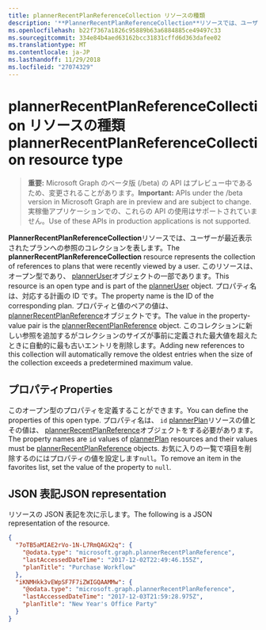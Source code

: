 ```yaml
---
title: plannerRecentPlanReferenceCollection リソースの種類
description: '**PlannerRecentPlanReferenceCollection**リソースでは、ユーザーが最近表示されたプランへの参照のコレクションを表します。 このリソースは、オープン型であり、plannerUser オブジェクトの一部であります。 プロパティ名は、対応する計画の ID です。 プロパティと値のペアの値は、plannerRecentPlanReference オブジェクトです。'
ms.openlocfilehash: b22f7367a1826c95889b63a6884885ce49497c33
ms.sourcegitcommit: 334e84b4aed63162bcc31831cffd6d363dafee02
ms.translationtype: MT
ms.contentlocale: ja-JP
ms.lasthandoff: 11/29/2018
ms.locfileid: "27074329"
---
```

# <a name="plannerrecentplanreferencecollection-resource-type"></a><span data-ttu-id="64822-106">plannerRecentPlanReferenceCollection リソースの種類</span><span class="sxs-lookup"><span data-stu-id="64822-106">plannerRecentPlanReferenceCollection resource type</span></span>

> <span data-ttu-id="64822-107">**重要:** Microsoft Graph のベータ版 (/beta) の API はプレビュー中であるため、変更されることがあります。</span><span class="sxs-lookup"><span data-stu-id="64822-107">**Important:** APIs under the /beta version in Microsoft Graph are in preview and are subject to change.</span></span> <span data-ttu-id="64822-108">実稼働アプリケーションでの、これらの API の使用はサポートされていません。</span><span class="sxs-lookup"><span data-stu-id="64822-108">Use of these APIs in production applications is not supported.</span></span>

<span data-ttu-id="64822-109">**PlannerRecentPlanReferenceCollection**リソースでは、ユーザーが最近表示されたプランへの参照のコレクションを表します。</span><span class="sxs-lookup"><span data-stu-id="64822-109">The **plannerRecentPlanReferenceCollection** resource represents the collection of references to plans that were recently viewed by a user.</span></span> <span data-ttu-id="64822-110">このリソースは、オープン型であり、 [plannerUser](planneruser.md)オブジェクトの一部であります。</span><span class="sxs-lookup"><span data-stu-id="64822-110">This resource is an open type and is part of the [plannerUser](planneruser.md) object.</span></span> <span data-ttu-id="64822-111">プロパティ名は、対応する計画の ID です。</span><span class="sxs-lookup"><span data-stu-id="64822-111">The property name is the ID of the corresponding plan.</span></span> <span data-ttu-id="64822-112">プロパティと値のペアの値は、 [plannerRecentPlanReference](plannerrecentplanreference.md)オブジェクトです。</span><span class="sxs-lookup"><span data-stu-id="64822-112">The value in the property-value pair is the [plannerRecentPlanReference](plannerrecentplanreference.md) object.</span></span>
<span data-ttu-id="64822-113">このコレクションに新しい参照を追加するがコレクションのサイズが事前に定義された最大値を超えたときに自動的に最も古いエントリを削除します。</span><span class="sxs-lookup"><span data-stu-id="64822-113">Adding new references to this collection will automatically remove the oldest entries when the size of the collection exceeds a predetermined maximum value.</span></span>


## <a name="properties"></a><span data-ttu-id="64822-114">プロパティ</span><span class="sxs-lookup"><span data-stu-id="64822-114">Properties</span></span>
<span data-ttu-id="64822-115">このオープン型のプロパティを定義することができます。</span><span class="sxs-lookup"><span data-stu-id="64822-115">You can define the properties of this open type.</span></span> <span data-ttu-id="64822-116">プロパティ名は、 `id` [plannerPlan](plannerplan.md)リソースの値とその値は、 [plannerRecentPlanReference](plannerrecentplanreference.md)オブジェクトをする必要があります。</span><span class="sxs-lookup"><span data-stu-id="64822-116">The property names are `id` values of [plannerPlan](plannerplan.md) resources and their values must be [plannerRecentPlanReference](plannerrecentplanreference.md) objects.</span></span> <span data-ttu-id="64822-117">お気に入りの一覧で項目を削除するのにはプロパティの値を設定します`null`。</span><span class="sxs-lookup"><span data-stu-id="64822-117">To remove an item in the favorites list, set the value of the property to `null`.</span></span>


## <a name="json-representation"></a><span data-ttu-id="64822-118">JSON 表記</span><span class="sxs-lookup"><span data-stu-id="64822-118">JSON representation</span></span>

<span data-ttu-id="64822-119">リソースの JSON 表記を次に示します。</span><span class="sxs-lookup"><span data-stu-id="64822-119">The following is a JSON representation of the resource.</span></span>

<!-- {
  "blockType": "resource",
  "optionalProperties": [

  ],
  "@odata.type": "microsoft.graph.plannerRecentPlanReferenceCollection"
}-->

```json
{
  "7oTB5aMIAE2rVo-1N-L7RmQAGX2q": {
    "@odata.type": "microsoft.graph.plannerRecentPlanReference",
    "lastAccessedDateTime": "2017-12-02T22:49:46.155Z",
    "planTitle": "Purchase Workflow"
  },
  "iKNMHkk3vEWpSF7F7iZWIGQAAMMw": {
    "@odata.type": "microsoft.graph.plannerRecentPlanReference",
    "lastAccessedDateTime": "2017-12-03T21:59:28.975Z",
    "planTitle": "New Year's Office Party"
  }
}
```



<!-- uuid: 8fcb5dbc-d5aa-4681-8e31-b001d5168d79
2015-10-25 14:57:30 UTC -->
<!-- {
  "type": "#page.annotation",
  "description": "plannerRecentPlanReferenceCollection resource",
  "keywords": "",
  "section": "documentation",
  "tocPath": ""
}-->
